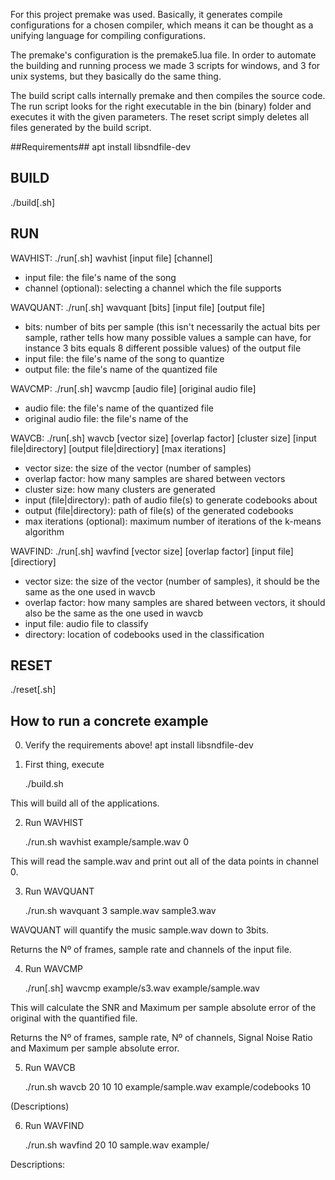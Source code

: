 For this project premake was used. Basically, it generates compile configurations for a chosen compiler,
which means it can be thought as a unifying language for compiling configurations.

The premake's configuration is the premake5.lua file. In order to automate the building and running process
we made 3 scripts for windows, and 3 for unix systems, but they basically do the same thing.

The build script calls internally premake and then compiles the source code. The run script
looks for the right executable in the bin (binary) folder and executes it with the given parameters.
The reset script simply deletes all files generated by the build script.

##Requirements##
apt install libsndfile-dev

## BUILD ##
./build[.sh]

## RUN ##
WAVHIST:
./run[.sh] wavhist [input file] [channel]
- input file: the file's name of the song
- channel (optional): selecting a channel which the file supports

WAVQUANT:
./run[.sh] wavquant [bits] [input file] [output file]
- bits: number of bits per sample (this isn't necessarily the actual bits per sample, rather tells how many possible values a sample can have, for instance 3 bits equals 8 different possible values) of the output file
- input file: the file's name of the song to quantize
- output file: the file's name of the quantized file

WAVCMP:
./run[.sh] wavcmp [audio file] [original audio file]
- audio file: the file's name of the quantized file
- original audio file: the file's name of the 

WAVCB:
./run[.sh] wavcb [vector size] [overlap factor] [cluster size] [input file|directory] [output file|directiory] [max iterations]
- vector size: the size of the vector (number of samples)
- overlap factor: how many samples are shared between vectors
- cluster size: how many clusters are generated
- input (file|directory): path of audio file(s) to generate codebooks about
- output (file|directory): path of file(s) of the generated codebooks
- max iterations (optional): maximum number of iterations of the k-means algorithm

WAVFIND:
./run[.sh] wavfind [vector size] [overlap factor] [input file] [directiory]
- vector size: the size of the vector (number of samples), it should be the same as the one used in wavcb
- overlap factor: how many samples are shared between vectors, it should also be the same as the one used in wavcb
- input file: audio file to classify
- directory: location of codebooks used in the classification

## RESET ##
./reset[.sh]

## How to run a concrete example ##
0. Verify the requirements above!
apt install libsndfile-dev

1. First thing, execute 

	./build.sh

This will build all of the applications.

2. Run WAVHIST

	./run.sh wavhist example/sample.wav 0

This will read the sample.wav and print out all of the data points in channel 0.

3. Run WAVQUANT
	
	./run.sh wavquant 3 sample.wav sample3.wav

WAVQUANT will quantify the music sample.wav down to 3bits. 

Returns the Nº of frames, sample rate and channels of the input file.

4. Run WAVCMP

	./run[.sh] wavcmp example/s3.wav example/sample.wav

This will calculate the SNR and Maximum per sample absolute error of the original with the quantified file. 

Returns the Nº of frames, sample rate, Nº of channels, Signal Noise Ratio and Maximum per sample absolute error.

5. Run WAVCB

	./run.sh wavcb 20 10 10 example/sample.wav example/codebooks 10

(Descriptions)

6. Run WAVFIND
	
	./run.sh wavfind 20 10 sample.wav example/

Descriptions:
